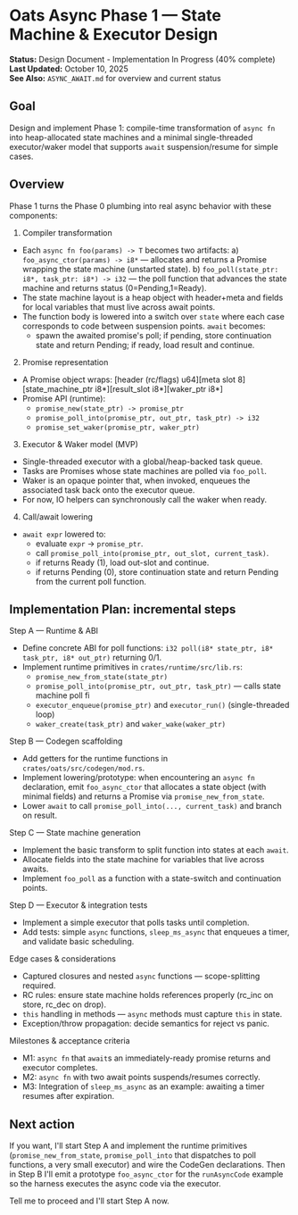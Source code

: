 # Oats Async Phase 1 — State Machine & Executor Design

**Status:** Design Document - Implementation In Progress (40% complete)  
**Last Updated:** October 10, 2025  
**See Also:** `ASYNC_AWAIT.md` for overview and current status

## Goal
Design and implement Phase 1: compile-time transformation of `async fn` into
heap-allocated state machines and a minimal single-threaded executor/waker
model that supports `await` suspension/resume for simple cases.

Overview
--------
Phase 1 turns the Phase 0 plumbing into real async behavior with these
components:

1) Compiler transformation
- Each `async fn foo(params) -> T` becomes two artifacts:
  a) `foo_async_ctor(params) -> i8*` — allocates and returns a Promise
     wrapping the state machine (unstarted state).
  b) `foo_poll(state_ptr: i8*, task_ptr: i8*) -> i32` — the poll function that
     advances the state machine and returns status (0=Pending,1=Ready).
- The state machine layout is a heap object with header+meta and fields for
  local variables that must live across await points.
- The function body is lowered into a switch over `state` where each case
  corresponds to code between suspension points. `await` becomes:
  - spawn the awaited promise's poll; if pending, store continuation state
    and return Pending; if ready, load result and continue.

2) Promise representation
- A Promise object wraps:
  [header (rc/flags) u64][meta slot 8][state_machine_ptr i8*][result_slot i8*][waker_ptr i8*]
- Promise API (runtime):
  - `promise_new(state_ptr) -> promise_ptr`
  - `promise_poll_into(promise_ptr, out_ptr, task_ptr) -> i32`
  - `promise_set_waker(promise_ptr, waker_ptr)`

3) Executor & Waker model (MVP)
- Single-threaded executor with a global/heap-backed task queue.
- Tasks are Promises whose state machines are polled via `foo_poll`.
- Waker is an opaque pointer that, when invoked, enqueues the associated
  task back onto the executor queue.
- For now, IO helpers can synchronously call the waker when ready.

4) Call/await lowering
- `await expr` lowered to:
  - evaluate `expr` -> `promise_ptr`.
  - call `promise_poll_into(promise_ptr, out_slot, current_task)`.
  - if returns Ready (1), load out-slot and continue.
  - if returns Pending (0), store continuation state and return Pending from
    the current poll function.

Implementation Plan: incremental steps
-------------------------------------
Step A — Runtime & ABI
- Define concrete ABI for poll functions: `i32 poll(i8* state_ptr, i8* task_ptr, i8* out_ptr)` returning 0/1.
- Implement runtime primitives in `crates/runtime/src/lib.rs`:
  - `promise_new_from_state(state_ptr)`
  - `promise_poll_into(promise_ptr, out_ptr, task_ptr)` — calls state machine poll fi
  - `executor_enqueue(promise_ptr)` and `executor_run()` (single-threaded loop)
  - `waker_create(task_ptr)` and `waker_wake(waker_ptr)`

Step B — Codegen scaffolding
- Add getters for the runtime functions in `crates/oats/src/codegen/mod.rs`.
- Implement lowering/prototype: when encountering an `async fn` declaration,
  emit `foo_async_ctor` that allocates a state object (with minimal fields) and returns a Promise via `promise_new_from_state`.
- Lower `await` to call `promise_poll_into(..., current_task)` and branch on result.

Step C — State machine generation
- Implement the basic transform to split function into states at each `await`.
- Allocate fields into the state machine for variables that live across awaits.
- Implement `foo_poll` as a function with a state-switch and continuation points.

Step D — Executor & integration tests
- Implement a simple executor that polls tasks until completion.
- Add tests: simple `async` functions, `sleep_ms_async` that enqueues a timer, and validate basic scheduling.

Edge cases & considerations
- Captured closures and nested `async` functions — scope-splitting required.
- RC rules: ensure state machine holds references properly (rc_inc on store, rc_dec on drop).
- `this` handling in methods — `async` methods must capture `this` in state.
- Exception/throw propagation: decide semantics for reject vs panic.

Milestones & acceptance criteria
- M1: `async fn` that `await`s an immediately-ready promise returns and executor completes.
- M2: `async fn` with two await points suspends/resumes correctly.
- M3: Integration of `sleep_ms_async` as an example: awaiting a timer resumes after expiration.

Next action
-----------
If you want, I'll start Step A and implement the runtime primitives (`promise_new_from_state`, `promise_poll_into` that dispatches to poll functions, a very small executor) and wire the CodeGen declarations. Then in Step B I'll emit a prototype `foo_async_ctor` for the `runAsyncCode` example so the harness executes the async code via the executor.

Tell me to proceed and I'll start Step A now.